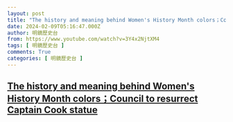 ```yaml
---
layout: post
title: "The history and meaning behind Women's History Month colors；Council to resurrect Captain Cook statue"
date: 2024-02-09T05:16:47.000Z
author: 明鏡歷史台
from: https://www.youtube.com/watch?v=3Y4x2NjtXM4
tags: [ 明鏡歷史台 ]
comments: True
categories: [ 明鏡歷史台 ]
---
```

<!--1707455807000-->
[The history and meaning behind Women's History Month colors；Council to resurrect Captain Cook statue](https://www.youtube.com/watch?v=3Y4x2NjtXM4)
------

<div>

</div>
